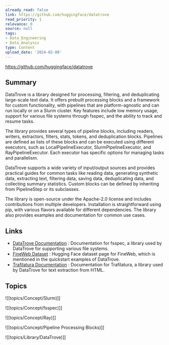 ```yaml
---
already_read: false
link: https://github.com/huggingface/datatrove
read_priority: 1
relevance: 0
source: null
tags:
- Data_Engineering
- Data_Analysis
type: Content
upload_date: '2024-02-08'
---
```


https://github.com/huggingface/datatrove
## Summary

DataTrove is a library designed for processing, filtering, and deduplicating large-scale text data. It offers prebuilt processing blocks and a framework for custom functionality, with pipelines that are platform-agnostic and can run locally or on a Slurm cluster. Key features include low memory usage, support for various file systems through fsspec, and the ability to track and resume tasks.

The library provides several types of pipeline blocks, including readers, writers, extractors, filters, stats, tokens, and deduplication blocks. Pipelines are defined as lists of these blocks and can be executed using different executors, such as LocalPipelineExecutor, SlurmPipelineExecutor, and RayPipelineExecutor. Each executor has specific options for managing tasks and parallelism.

DataTrove supports a wide variety of input/output sources and provides practical guides for common tasks like reading data, generating synthetic data, extracting text, filtering data, saving data, deduplicating data, and collecting summary statistics. Custom blocks can be defined by inheriting from PipelineStep or its subclasses.

The library is open-source under the Apache-2.0 license and includes contributions from multiple developers. Installation is straightforward using pip, with various flavors available for different dependencies. The library also provides examples and documentation for common use cases.
## Links

- [DataTrove Documentation](https://filesystem-spec.readthedocs.io/en/latest/) : Documentation for fsspec, a library used by DataTrove for supporting various file systems.
- [FineWeb Dataset](https://huggingface.co/datasets/HuggingFaceFW/fineweb) : Hugging Face dataset page for FineWeb, which is mentioned in the quickstart examples of DataTrove.
- [Trafilatura Documentation](https://trafilatura.readthedocs.io/en/latest/) : Documentation for Trafilatura, a library used by DataTrove for text extraction from HTML.

## Topics

![[topics/Concept/Slurm)]]

![[topics/Concept/fsspec)]]

![[topics/Concept/Ray)]]

![[topics/Concept/Pipeline Processing Blocks)]]

![[topics/Library/DataTrove)]]